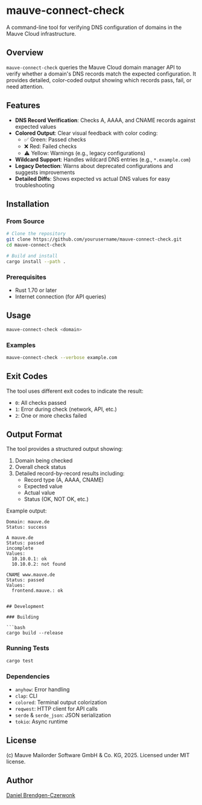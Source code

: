 # mauve-connect-check

A command-line tool for verifying DNS configuration of domains in the Mauve Cloud infrastructure.

## Overview

`mauve-connect-check` queries the Mauve Cloud domain manager API to verify whether a domain's DNS records match the expected configuration. It provides detailed, color-coded output showing which records pass, fail, or need attention.

## Features

- **DNS Record Verification**: Checks A, AAAA, and CNAME records against expected values
- **Colored Output**: Clear visual feedback with color coding:
  - ✅ Green: Passed checks
  - ❌ Red: Failed checks
  - ⚠️ Yellow: Warnings (e.g., legacy configurations)
- **Wildcard Support**: Handles wildcard DNS entries (e.g., `*.example.com`)
- **Legacy Detection**: Warns about deprecated configurations and suggests improvements
- **Detailed Diffs**: Shows expected vs actual DNS values for easy troubleshooting

## Installation

### From Source

```bash
# Clone the repository
git clone https://github.com/yourusername/mauve-connect-check.git
cd mauve-connect-check

# Build and install
cargo install --path .
```

### Prerequisites

- Rust 1.70 or later
- Internet connection (for API queries)

## Usage

```bash
mauve-connect-check <domain>
```

### Examples

```bash
mauve-connect-check --verbose example.com
```

## Exit Codes

The tool uses different exit codes to indicate the result:

- `0`: All checks passed
- `1`: Error during check (network, API, etc.)
- `2`: One or more checks failed

## Output Format

The tool provides a structured output showing:

1. Domain being checked
2. Overall check status
3. Detailed record-by-record results including:
   - Record type (A, AAAA, CNAME)
   - Expected value
   - Actual value
   - Status (OK, NOT OK, etc.)

Example output:
```
Domain: mauve.de
Status: success

A mauve.de
Status: passed
incomplete
Values:
  10.10.0.1: ok
  10.10.0.2: not found

CNAME www.mauve.de
Status: passed
Values:
  frontend.mauve.: ok

```
```

## Development

### Building

```bash
cargo build --release
```

### Running Tests

```bash
cargo test
```

### Dependencies

- `anyhow`: Error handling
- `clap`: CLI
- `colored`: Terminal output colorization
- `reqwest`: HTTP client for API calls
- `serde` & `serde_json`: JSON serialization
- `tokio`: Async runtime

## License

(c) Mauve Mailorder Software GmbH & Co. KG, 2025. Licensed under MIT license.

## Author

[Daniel Brendgen-Czerwonk](https://github.com/czerwonk)
